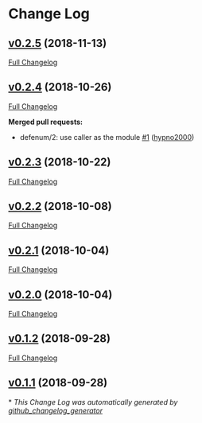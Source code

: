 # Change Log

## [v0.2.5](https://github.com/coingaming/gen_enum/tree/v0.2.5) (2018-11-13)
[Full Changelog](https://github.com/coingaming/gen_enum/compare/v0.2.4...v0.2.5)

## [v0.2.4](https://github.com/coingaming/gen_enum/tree/v0.2.4) (2018-10-26)
[Full Changelog](https://github.com/coingaming/gen_enum/compare/v0.2.3...v0.2.4)

**Merged pull requests:**

- defenum/2: use caller as the module [\#1](https://github.com/coingaming/gen_enum/pull/1) ([hypno2000](https://github.com/hypno2000))

## [v0.2.3](https://github.com/coingaming/gen_enum/tree/v0.2.3) (2018-10-22)
[Full Changelog](https://github.com/coingaming/gen_enum/compare/v0.2.2...v0.2.3)

## [v0.2.2](https://github.com/coingaming/gen_enum/tree/v0.2.2) (2018-10-08)
[Full Changelog](https://github.com/coingaming/gen_enum/compare/v0.2.1...v0.2.2)

## [v0.2.1](https://github.com/coingaming/gen_enum/tree/v0.2.1) (2018-10-04)
[Full Changelog](https://github.com/coingaming/gen_enum/compare/v0.2.0...v0.2.1)

## [v0.2.0](https://github.com/coingaming/gen_enum/tree/v0.2.0) (2018-10-04)
[Full Changelog](https://github.com/coingaming/gen_enum/compare/v0.1.2...v0.2.0)

## [v0.1.2](https://github.com/coingaming/gen_enum/tree/v0.1.2) (2018-09-28)
[Full Changelog](https://github.com/coingaming/gen_enum/compare/v0.1.1...v0.1.2)

## [v0.1.1](https://github.com/coingaming/gen_enum/tree/v0.1.1) (2018-09-28)


\* *This Change Log was automatically generated by [github_changelog_generator](https://github.com/skywinder/Github-Changelog-Generator)*